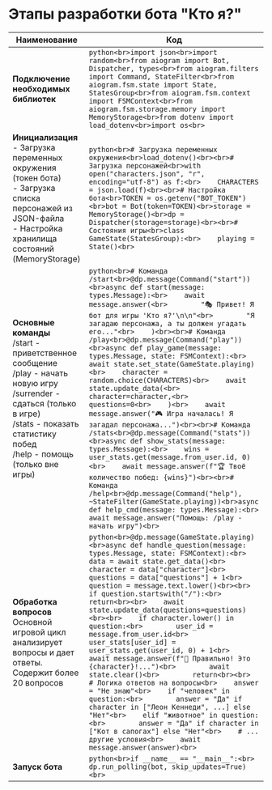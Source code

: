 # Этапы разработки бота "Кто я?"

| Наименование | Код |
|--------------|-----|
| **Подключение необходимых библиотек** | ```python<br>import json<br>import random<br>from aiogram import Bot, Dispatcher, types<br>from aiogram.filters import Command, StateFilter<br>from aiogram.fsm.state import State, StatesGroup<br>from aiogram.fsm.context import FSMContext<br>from aiogram.fsm.storage.memory import MemoryStorage<br>from dotenv import load_dotenv<br>import os<br>``` |
| **Инициализация**<br>- Загрузка переменных окружения (токен бота)<br>- Загрузка списка персонажей из JSON-файла<br>- Настройка хранилища состояний (MemoryStorage) | ```python<br># Загрузка переменных окружения<br>load_dotenv()<br><br># Загрузка персонажей<br>with open("characters.json", "r", encoding="utf-8") as f:<br>    CHARACTERS = json.load(f)<br><br># Настройка бота<br>TOKEN = os.getenv("BOT_TOKEN")<br>bot = Bot(token=TOKEN)<br>storage = MemoryStorage()<br>dp = Dispatcher(storage=storage)<br><br># Состояния игры<br>class GameState(StatesGroup):<br>    playing = State()<br>``` |
| **Основные команды**<br>/start - приветственное сообщение<br>/play - начать новую игру<br>/surrender - сдаться (только в игре)<br>/stats - показать статистику побед<br>/help - помощь (только вне игры) | ```python<br># Команда /start<br>@dp.message(Command("start"))<br>async def start(message: types.Message):<br>    await message.answer(<br>        "🎭 Привет! Я бот для игры 'Кто я?'\n\n"<br>        "Я загадаю персонажа, а ты должен угадать его..."<br>    )<br><br># Команда /play<br>@dp.message(Command("play"))<br>async def play_game(message: types.Message, state: FSMContext):<br>    await state.set_state(GameState.playing)<br>    character = random.choice(CHARACTERS)<br>    await state.update_data(<br>        character=character,<br>        questions=0<br>    )<br>    await message.answer("🎮 Игра началась! Я загадал персонажа...")<br><br># Команда /stats<br>@dp.message(Command("stats"))<br>async def show_stats(message: types.Message):<br>    wins = user_stats.get(message.from_user.id, 0)<br>    await message.answer(f"🏆 Твоё количество побед: {wins}")<br><br># Команда /help<br>@dp.message(Command("help"), ~StateFilter(GameState.playing))<br>async def help_cmd(message: types.Message):<br>    await message.answer("Помощь: /play - начать игру")<br>``` |
| **Обработка вопросов**<br>Основной игровой цикл анализирует вопросы и дает ответы. Содержит более 20 вопросов | ```python<br>@dp.message(GameState.playing)<br>async def handle_question(message: types.Message, state: FSMContext):<br>    data = await state.get_data()<br>    character = data["character"]<br>    questions = data["questions"] + 1<br>    question = message.text.lower()<br><br>    if question.startswith("/"):<br>        return<br><br>    await state.update_data(questions=questions)<br><br>    if character.lower() in question:<br>        user_id = message.from_user.id<br>        user_stats[user_id] = user_stats.get(user_id, 0) + 1<br>        await message.answer(f"🎉 Правильно! Это {character}!...")<br>        await state.clear()<br>        return<br><br>    # Логика ответов на вопросы<br>    answer = "Не знаю"<br>    if "человек" in question:<br>        answer = "Да" if character in ["Леон Кеннеди", ...] else "Нет"<br>    elif "животное" in question:<br>        answer = "Да" if character in ["Кот в сапогах"] else "Нет"<br>    # ... другие условия<br>    await message.answer(answer)<br>``` |
| **Запуск бота** | ```python<br>if __name__ == "__main__":<br>    dp.run_polling(bot, skip_updates=True)<br>``` |
